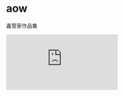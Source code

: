 # aow
鑫管家作品集

![链接](https://github.com/xiuxin1993/aow/blob/master/%E6%9D%8E%E8%B4%B5%E9%98%B3%20%20UI%E8%AE%BE%E8%AE%A1%E5%B8%88%20%20%E4%BD%9C%E5%93%81%E9%9B%86.pdf)
